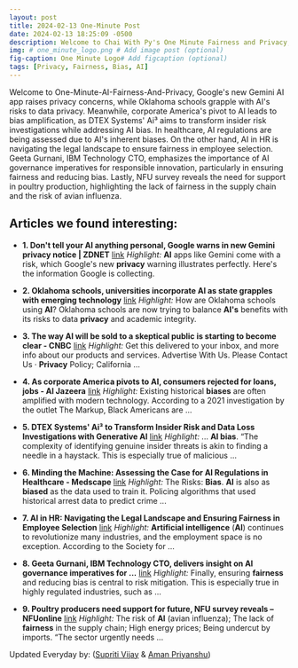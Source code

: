 ```yaml
---
layout: post
title: 2024-02-13 One-Minute Post
date: 2024-02-13 18:25:09 -0500
description: Welcome to Chai With Py's One Minute Fairness and Privacy, which aims to provide you the current happenings in the world of Fairness, Privacy, and AI.
img: # one_minute_logo.png # Add image post (optional)
fig-caption: One Minute Logo# Add figcaption (optional)
tags: [Privacy, Fairness, Bias, AI]
---
```


Welcome to One-Minute-AI-Fairness-And-Privacy, Google's new Gemini AI app raises privacy concerns, while Oklahoma schools grapple with AI's risks to data privacy. Meanwhile, corporate America's pivot to AI leads to bias amplification, as DTEX Systems' Ai³ aims to transform insider risk investigations while addressing AI bias. In healthcare, AI regulations are being assessed due to AI's inherent biases. On the other hand, AI in HR is navigating the legal landscape to ensure fairness in employee selection. Geeta Gurnani, IBM Technology CTO, emphasizes the importance of AI governance imperatives for responsible innovation, particularly in ensuring fairness and reducing bias. Lastly, NFU survey reveals the need for support in poultry production, highlighting the lack of fairness in the supply chain and the risk of avian influenza.

## Articles we found interesting:

- **1. Don&#39;t tell your <b>AI</b> anything personal, Google warns in new Gemini <b>privacy</b> notice | ZDNET** [link](https://www.zdnet.com/article/dont-tell-your-ai-anything-personal-google-warns-in-new-gemini-privacy-notice/)
_Highlight:_ <b>AI</b> apps like Gemini come with a risk, which Google&#39;s new <b>privacy</b> warning illustrates perfectly. Here&#39;s the information Google is collecting.

- **2. Oklahoma schools, universities incorporate <b>AI</b> as state grapples with emerging technology** [link](https://www.oklahoman.com/story/news/2024/02/13/ai-programs-become-part-of-school-curriculums-okc-tulsa-epic/72571719007/)
_Highlight:_ How are Oklahoma schools using <b>AI</b>? Oklahoma schools are now trying to balance <b>AI&#39;s</b> benefits with its risks to data <b>privacy</b> and academic integrity.

- **3. The way <b>AI</b> will be sold to a skeptical public is starting to become clear - CNBC** [link](https://www.cnbc.com/2024/02/13/the-way-ai-will-be-sold-to-a-skeptical-public-is-becoming-clear.html)
_Highlight:_ Get this delivered to your inbox, and more info about our products and services. Advertise With Us. Please Contact Us &middot; <b>Privacy</b> Policy; California&nbsp;...

- **4. As corporate America pivots to <b>AI</b>, consumers rejected for loans, jobs - Al Jazeera** [link](https://www.aljazeera.com/economy/2024/2/12/as-corporate-america-pivots-to-ai-consumers-rejected-for-loans-jobs)
_Highlight:_ Existing historical <b>biases</b> are often amplified with modern technology. According to a 2021 investigation by the outlet The Markup, Black Americans are&nbsp;...

- **5. DTEX Systems&#39; Ai³ to Transform Insider Risk and Data Loss Investigations with Generative <b>AI</b>** [link](https://www.businesswire.com/news/home/20240212390809/en/DTEX-Systems%25E2%2580%2599-Ai%25C2%25B3-to-Transform-Insider-Risk-and-Data-Loss-Investigations-with-Generative-AI)
_Highlight:_ ... <b>AI bias</b>. “The complexity of identifying genuine insider threats is akin to finding a needle in a haystack. This is especially true of malicious&nbsp;...

- **6. Minding the Machine: Assessing the Case for <b>AI</b> Regulations in Healthcare - Medscape** [link](https://www.medscape.com/viewarticle/minding-machine-assessing-case-ai-regulations-healthcare-2024a10002yi)
_Highlight:_ The Risks: <b>Bias</b>. <b>AI</b> is also as <b>biased</b> as the data used to train it. Policing algorithms that used historical arrest data to predict crime&nbsp;...

- **7. <b>AI</b> in HR: Navigating the Legal Landscape and Ensuring <b>Fairness</b> in Employee Selection** [link](https://www.jdsupra.com/legalnews/ai-in-hr-navigating-the-legal-landscape-7030728/)
_Highlight:_ <b>Artificial intelligence</b> (<b>AI</b>) continues to revolutionize many industries, and the employment space is no exception. According to the Society for&nbsp;...

- **8. Geeta Gurnani, IBM Technology CTO, delivers insight on <b>AI</b> governance imperatives for ...** [link](https://etinsights.et-edge.com/geeta-gurnani-ibm-technology-cto-delivers-insight-on-ai-governance-imperatives-for-responsible-innovation/)
_Highlight:_ Finally, ensuring <b>fairness</b> and reducing bias is central to risk mitigation. This is especially true in highly regulated industries, such as&nbsp;...

- **9. Poultry producers need support for future, NFU survey reveals – NFUonline** [link](https://www.nfuonline.com/updates-and-information/nfu-poultry-intentions-survey-results/)
_Highlight:_ The risk of <b>AI</b> (avian influenza); The lack of <b>fairness</b> in the supply chain; High energy prices; Being undercut by imports. “The sector urgently needs&nbsp;...


Updated Everyday by: (<a href="https://supritivijay.github.io/">Supriti Vijay</a> & <a href="https://amanpriyanshu.github.io/">Aman Priyanshu</a>)
